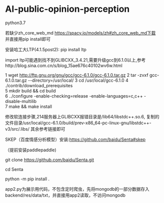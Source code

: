 # AI-public-opinion-perception
python3.7

若缺少zh_core_web_md
https://spacy.io/models/zh#zh_core_web_md下载
并直接用pip install即可

安装哈工大LTP(4.1.5post2): pip install ltp

import ltp可能遇到找不到GLIBCXX_3.4.21,需要升级gcc到6.1.0以上,参考http://blog.sina.com.cn/s/blog_15ae676c40102wv6w.html

1 wget http://ftp.gnu.org/gnu/gcc/gcc-6.1.0/gcc-6.1.0.tar.gz
2 tar -zvxf gcc-6.1.0.tar.gz --directory=/usr/local/
3 cd /usr/local/gcc-6.1.0
4 ./contrib/download_prerequisites  
5 mkdir build && cd build  
6  ../configure -enable-checking=release -enable-languages=c,c++ -disable-multilib  
7 make && make install  

修改软连接步骤,214服务器上GLIBCXX报错目录是/lib64/libstdc++.so.6,
复制的文件目录/usr/local/gcc-6.1.0/build/prev-x86_64-pc-linux-gnu/libstdc++-v3/src/.libs/
其余参考链接即可

SKEP（百度情感分析模型）安装:https://github.com/baidu/Senta#skep

（提前安装paddlepaddle)

git clone https://github.com/baidu/Senta.git

cd Senta

python -m pip install .

app2.py为展示用代码，不包含定时爬虫，先将mongodb的一部分数据存入backend/res/data/txt，并直接用app2读取，不访问mongodb